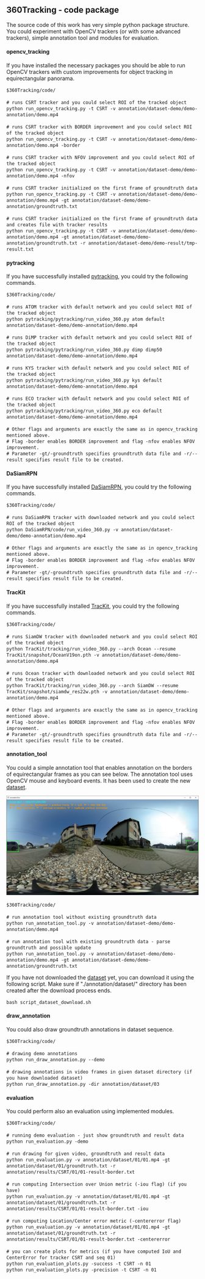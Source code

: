 ## 360Tracking - code package

The source code of this work has very simple python package structure. You could experiment with OpenCV trackers (or with some advanced trackers), simple annotation tool and modules for evaluation.

#### opencv_tracking

If you have installed the necessary packages you should be able to run OpenCV trackers with custom improvements for object tracking in equirectangular panorama.

```
$360Tracking/code/

# runs CSRT tracker and you could select ROI of the tracked object
python run_opencv_tracking.py -t CSRT -v annotation/dataset-demo/demo-annotation/demo.mp4

# runs CSRT tracker with BORDER improvement and you could select ROI of the tracked object
python run_opencv_tracking.py -t CSRT -v annotation/dataset-demo/demo-annotation/demo.mp4 -border

# runs CSRT tracker with NFOV improvement and you could select ROI of the tracked object
python run_opencv_tracking.py -t CSRT -v annotation/dataset-demo/demo-annotation/demo.mp4 -nfov

# runs CSRT tracker initialized on the first frame of groundtruth data
python run_opencv_tracking.py -t CSRT -v annotation/dataset-demo/demo-annotation/demo.mp4 -gt annotation/dataset-demo/demo-annotation/groundtruth.txt

# runs CSRT tracker initialized on the first frame of groundtruth data and creates file with tracker results
python run_opencv_tracking.py -t CSRT -v annotation/dataset-demo/demo-annotation/demo.mp4 -gt annotation/dataset-demo/demo-annotation/groundtruth.txt -r annotation/dataset-demo/demo-result/tmp-result.txt
```



#### pytracking

If you have successfully installed [pytracking](https://github.com/visionml/pytracking), you could try the following commands.

```
$360Tracking/code/

# runs ATOM tracker with default network and you could select ROI of the tracked object
python pytracking/pytracking/run_video_360.py atom default annotation/dataset-demo/demo-annotation/demo.mp4

# runs DiMP tracker with default network and you could select ROI of the tracked object
python pytracking/pytracking/run_video_360.py dimp dimp50 annotation/dataset-demo/demo-annotation/demo.mp4

# runs KYS tracker with default network and you could select ROI of the tracked object
python pytracking/pytracking/run_video_360.py kys default annotation/dataset-demo/demo-annotation/demo.mp4

# runs ECO tracker with default network and you could select ROI of the tracked object
python pytracking/pytracking/run_video_360.py eco default annotation/dataset-demo/demo-annotation/demo.mp4

# Other flags and arguments are exactly the same as in opencv_tracking mentioned above. 
# Flag -border enables BORDER improvement and flag -nfov enables NFOV improvement.
# Parameter -gt/-groundtruth specifies groundtruth data file and -r/--result specifies result file to be created.
```



#### DaSiamRPN

If you have successfully installed [DaSiamRPN](https://github.com/foolwood/DaSiamRPN), you could try the following commands.

```
$360Tracking/code/

# runs DaSiamRPN tracker with downloaded network and you could select ROI of the tracked object
python DaSiamRPN/code/run_video_360.py -v annotation/dataset-demo/demo-annotation/demo.mp4

# Other flags and arguments are exactly the same as in opencv_tracking mentioned above. 
# Flag -border enables BORDER improvement and flag -nfov enables NFOV improvement.
# Parameter -gt/-groundtruth specifies groundtruth data file and -r/--result specifies result file to be created.
```



#### TracKit

If you have successfully installed [TracKit](https://github.com/researchmm/TracKit), you could try the following commands.

```
$360Tracking/code/

# runs SiamDW tracker with downloaded network and you could select ROI of the tracked object
python TracKit/tracking/run_video_360.py --arch Ocean --resume TracKit/snapshot/OceanV19on.pth -v annotation/dataset-demo/demo-annotation/demo.mp4

# runs Ocean tracker with downloaded network and you could select ROI of the tracked object
python TracKit/tracking/run_video_360.py --arch SiamDW --resume TracKit/snapshot/siamdw_res22w.pth -v annotation/dataset-demo/demo-annotation/demo.mp4

# Other flags and arguments are exactly the same as in opencv_tracking mentioned above. 
# Flag -border enables BORDER improvement and flag -nfov enables NFOV improvement.
# Parameter -gt/-groundtruth specifies groundtruth data file and -r/--result specifies result file to be created.
```



#### annotation_tool

You could a simple annotation tool that enables annotation on the borders of equirectangular frames as you can see below. The annotation tool uses OpenCV mouse and keyboard events. It has been used to create the new [dataset](https://drive.google.com/drive/folders/13tkE4vY3FGGD42kDIjyS9K423vrvpKoU?usp=sharing).

<p align="center">
    <img src="./fig/annotation_tool.jpg" alt="annotation_tool_screesnhot"/>
</p>

```
$360Tracking/code/

# run annotation tool without existing groundtruth data
python run_annotation_tool.py -v annotation/dataset-demo/demo-annotation/demo.mp4

# run annotation tool with existing groundtruth data - parse groundtruth and possible update
python run_annotation_tool.py -v annotation/dataset-demo/demo-annotation/demo.mp4 -gt annotation/dataset-demo/demo-annotation/groundtruth.txt
```



If you have not downloaded the [dataset](https://drive.google.com/drive/folders/13tkE4vY3FGGD42kDIjyS9K423vrvpKoU?usp=sharing) yet, you can download it using the following script. Make sure if "./annotation/dataset/" directory has been created after the download process ends.

```
bash script_dataset_download.sh
```



#### draw_annotation

You could also draw groundtruth annotations in dataset sequence. 

```
$360Tracking/code/

# drawing demo annotations
python run_draw_annotation.py --demo

# drawing annotations in video frames in given dataset directory (if you have downloaded dataset)
python run_draw_annotation.py -dir annotation/dataset/03
```



#### evaluation

You could perform also an evaluation using implemented modules.

```
$360Tracking/code/

# running demo evaluation - just show groundtruth and result data
python run_evaluation.py -demo

# run drawing for given video, groundtruth and result data
python run_evaluation.py -v annotation/dataset/01/01.mp4 -gt annotation/dataset/01/groundtruth.txt -r annotation/results/CSRT/01/01-result-border.txt

# run computing Intersection over Union metric (-iou flag) (if you have)
python run_evaluation.py -v annotation/dataset/01/01.mp4 -gt annotation/dataset/01/groundtruth.txt -r annotation/results/CSRT/01/01-result-border.txt -iou

# run computing Location/Center error metric (-centererror flag)
python run_evaluation.py -v annotation/dataset/01/01.mp4 -gt annotation/dataset/01/groundtruth.txt -r annotation/results/CSRT/01/01-result-border.txt -centererror

# you can create plots for metrics (if you have computed IoU and CenterError for tracker CSRT and seq 01)
python run_evaluation_plots.py -success -t CSRT -n 01
python run_evaluation_plots.py -precision -t CSRT -n 01
```
